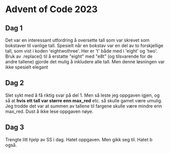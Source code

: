 # Advent of Code 2023
## Dag 1
Det var en interessant utfordring å oversette tall som var skrevet som bokstaver til vanlige tall. Spesielt når en bokstav var en del av to forskjellige tall, som vist i koden 'eightwothree'. Her er 't' både med i 'eight' og 'two'. Bruk av .replace() til å erstatte "eight" med "e8t" (og tilsvarende for de andre tallene) gjorde det mulig å inkludere alle tall. Men denne løsningen var ikke spesielt elegant

## Dag 2
Slet sykt med å få riktig svar på del 1. Men så leste jeg oppgaven igjen, og så at <b>hvis ett tall var større enn max_red</b> etc. så skulle gamet være umulig. Jeg trodde det var at summen av tallene til fargene skulle være mindre enn max_red. Dust å ikke lese oppgaven nøye. 

## Dag 3
Trengte litt hjelp av SS i dag. Hatet oppgaven. Men gikk seg til. Hatet b også. 